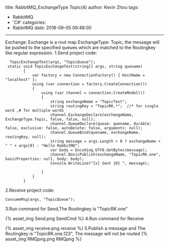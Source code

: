 title: RabbitMQ_ExchangeType Topic(4)
author: Kevin Zhou
tags:
  - RabbitMQ
  - 'C#'
categories:
  - RabbitMQ
date: 2018-09-05 09:48:00
---
Exchange: Exchange is a rout map
ExchangeType: Topic, the message will be pushed to the specified queues which are matched to the Routingkey like  regular expression.
1.Send project code:
```Csharp
  TopicExchangeTest(args, "TopicQueue");
 static void TopicExchangeTest(string[] args, string quename)
        {
            var factory = new ConnectionFactory() { HostName = "localhost" };
            using (var connection = factory.CreateConnection())
            {
                using (var channel = connection.CreateModel())
                {
                    string exchangeName = "TopicTest";
                    string routingKey = "TopicRK.*";  //* for single word ,# for multiple words
                    channel.ExchangeDeclare(exchangeName, ExchangeType.Topic, false, false, null);
                    channel.QueueDeclare(queue: quename, durable: false, exclusive: false, autoDelete: false, arguments: null);
                    channel.QueueBind(quename, exchangeName, routingKey, null);
                    string message = args.Length > 0 ? exchangeName + " " + args[0] : "Hello RabbitMQ";
                    var body = Encoding.UTF8.GetBytes(message);
                    channel.BasicPublish(exchangeName, "TopicRK.one", basicProperties: null, body: body);
                    Console.WriteLine("[x] Sent {0} ", message);

                }
            }
        }
```
<!--more-->
2.Receive project code:
```Csharp
ConsumeMsg(args, "TopicQueue");
```
3.Run command for Send,The Routingkey is "TopicRK.one"


{% asset_img Send.png SendCmd %}
4.Run command for Receive

{% asset_img receive.png receive %}
5.Publish a message and The Routingkey is "TopicRK.one.123", The message will not be routed
{% asset_img RMQpng.png RMQpng %}




 
